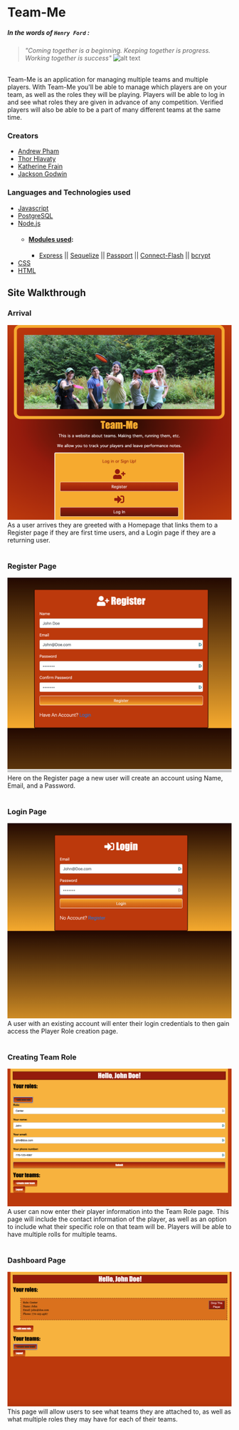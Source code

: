 # Team-Me

##### In the words of `Henry Ford` :
> *"Coming together is a beginning. Keeping together is progress. Working together is success"*
![alt text](https://bit.ly/3k7J9sP)
<br>
Team-Me is an application for managing multiple teams and multiple players. With Team-Me you'll be able to manage which players are
on your team, as well as the roles they will be playing. Players will be able to log in and see what roles they are given in advance of
any competition. Verified players will also be able to be a part of many different teams at the same time. 

### Creators
* <a href="https://www.linkedin.com/in/andrew-pham-3b5464b4/">Andrew Pham</a>
* <a href="https://www.linkedin.com/in/thor-hlavaty-7589431b5/">Thor Hlavaty</a>
* <a href="https://www.linkedin.com/in/katherine-frain-92999ba7/">Katherine Frain</a>
* <a href="https://www.linkedin.com/in/jackson-godwin-78547939/">Jackson Godwin</a>

### Languages and Technologies used
* <a href="https://developer.mozilla.org/en-US/docs/Web/JavaScript">Javascript</a>
* <a href="https://www.postgresql.org/">PostgreSQL</a>
* <a href="https://nodejs.org/en/">Node.js</a>
  * #### [Modules used](https://www.npmjs.com/):
    * [Express](https://expressjs.com/) || [Sequelize](https://sequelize.org/) || [Passport](http://www.passportjs.org/) || [Connect-Flash](https://www.npmjs.com/package/connect-flash) || [bcrypt](https://www.npmjs.com/package/bcrypt)
* <a href="https://developer.mozilla.org/en-US/docs/Web/CSS">CSS</a>
* <a href="https://developer.mozilla.org/en-US/docs/Web/HTML">HTML</a>

## **Site Walkthrough**

### **Arrival**
![Homepage](screenshots/SS-Homepage.png)
As a user arrives they are greeted with a Homepage that links them to a Register page if they are first time users, and a Login page if they are a returning user.
<br>
<br>

### **Register Page**
![Register](screenshots/SS-Register2.png)
Here on the Register page a new user will create an account using Name, Email, and a Password. 
<br>
<br>

### **Login Page**
![Login](screenshots/SS-Login2.png)
A user with an existing account will enter their login credentials to then gain access the Player Role creation page.
<br>
<br>

### **Creating Team Role**
![CreateRole](screenshots/SS-CreateRole.png)
A user can now enter their player information into the Team Role page. This page will include the contact information of the player, as well as an option to include what their specific role on that team will be. Players will be able to have multiple rolls for multiple teams.
<br>
<br>

### **Dashboard Page**
![Dashboard](screenshots/SS-Dashboard.png)
This page will allow users to see what teams they are attached to, as well as what multiple roles they may have for each of their teams.